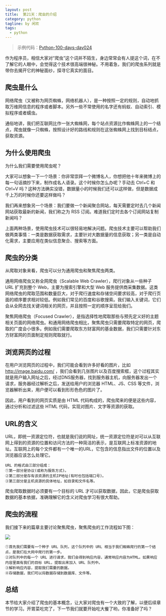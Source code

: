 ```yaml
---
layout: post
title:  第21天：爬虫的介绍
category: python
tagline: by 闲欢
tags: 
  - python
---
```



> 示例代码：[Python-100-days-day024](https://github.com/JustDoPython/python-100-day/tree/master/day-024)


作为程序员，相信大家对“爬虫”这个词并不陌生，身边常常会有人提这个词，在不了解它的人眼中，会觉得这个技术很高端很神秘。不用着急，我们的爬虫系列就是带你去揭开它的神秘面纱，探寻它真实的面目。
<!--more-->

## 爬虫是什么
网络爬虫（又被称为网页蜘蛛，网络机器人），是一种按照一定的规则，自动地抓取万维网信息的程序或者脚本。另外一些不常使用的名字还有蚂蚁、自动索引、模拟程序或者蠕虫。

通俗地讲，我们把互联网比作一张大蜘蛛网，每个站点资源比作蜘蛛网上的一个结点，爬虫就像一只蜘蛛，按照设计好的路线和规则在这张蜘蛛网上找到目标结点，获取资源。

## 为什么使用爬虫
为什么我们需要使用爬虫呢？

大家可以想象一下一个场景：你非常崇拜一个微博名人，你想把他十年来微博上的每一句话摘抄下来，制作成名人语录。这个时候你怎么办呢？手动去 Ctrl+C 和 Ctrl+V 吗？这种方法确实没错，数据量小的时候我们还可以这样做，但是数据成千上万的时候你还要这样做吗？

我们再来想象另一个场景：我们要做一个新闻聚合网站，每天需要定时去几个新闻网站获取最新的新闻，我们称之为 RSS 订阅。难道我们定时去各个订阅网站复制新闻吗？

上面两种场景，使用爬虫技术可以很轻易地解决问题。爬虫技术主要可以帮助我们做两类事情：一类是数据获取需求，主要针对大数据量的信息获取；另一类是自动化需求，主要应用在类似信息聚合、搜索等方面。

## 爬虫的分类
从爬取对象来看，爬虫可以分为通用爬虫和聚焦爬虫两类。

通用网络爬虫又称全网爬虫（Scalable Web Crawler），爬行对象从一些种子 URL 扩充到整个 Web，主要为搜索引擎和大型 Web 服务提供商采集数据。这类网络爬虫的爬取范围和数量巨大，对于爬行速度和存储空间要求较高，对于爬行页面的顺序要求相对较低。例如我们常见的百度和谷歌搜索。我们输入关键词，它们会从全网去找关键词相关的网页，并且按照一定的顺序呈现给我们。

聚焦网络爬虫（Focused Crawler），是指选择性地爬取那些与预先定义好的主题相关页面的网络爬虫。和通用网络爬虫相比，聚焦爬虫只需要爬取特定的网页，爬取的广度会小很多。例如我们需要爬取东方财富网的基金数据，我们只需要针对东方财富网的页面制定规则爬取就行。

## 浏览网页的过程
在用户浏览网页的过程中，我们可能会看到许多好看的图片，比如 http://image.baidu.com/ ，我们会看到几张图片以及百度搜索框，这个过程其实就是用户输入网址之后，经过DNS服务器，找到服务器主机，向服务器发出一个请求，服务器经过解析之后，发送给用户的浏览器 HTML、JS、CSS 等文件，浏览器解析出来，用户便可以看到形形色色的图片了。

因此，用户看到的网页实质是由 HTML 代码构成的，爬虫爬来的便是这些内容，通过分析和过滤这些 HTML 代码，实现对图片、文字等资源的获取。


## URL的含义
URL，即统一资源定位符，也就是我们说的网址，统一资源定位符是对可以从互联网上得到的资源的位置和访问方法的一种简洁的表示，是互联网上标准资源的地址。互联网上的每个文件都有一个唯一的URL，它包含的信息指出文件的位置以及浏览器应该怎么处理它。
```
URL 的格式由三部分组成：
①第一部分是协议(或称为服务方式)。
②第二部分是存有该资源的主机IP地址(有时也包括端口号)。
③第三部分是主机资源的具体地址，如目录和文件名等。
```
爬虫爬取数据时必须要有一个目标的 URL 才可以获取数据，因此，它是爬虫获取数据的基本依据，准确理解它的含义对爬虫学习有很大帮助。


## 爬虫的流程
我们接下来的篇章主要讨论聚焦爬虫，聚焦爬虫的工作流程如下图：

![](http://www.justdopython.com/assets/images/2019/python/spider_flow.png)

```
①首先我们需要有一个种子 URL 队列，这个队列中的 URL 相当于我们蜘蛛爬行的第一个结点，是我们在大网中爬行的第一步。
②对队列中的每一个 URL 进行请求，我们会得到响应内容，通常响应内容为HTML。如果响应内容里面有我们的目标 URL，提取出来加入 URL 队列中。
③解析响应内容，提取我们需要的数据。
④存储数据，我们可以将数据存储到数据库、文件等。
```

## 总结
本节给大家介绍了爬虫的基本概念，让大家对爬虫有一个大致的了解，以便后续章节的学习。开胃菜吃完了，下一节我们就要开始吃大餐了哟，你准备好了吗？
